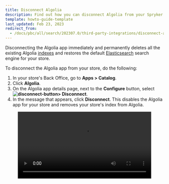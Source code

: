 ```yaml
---
title: Disconnect Algolia
description: Find out how you can disconnect Algolia from your Spryker shop
template: howto-guide-template
last_updated: Feb 23, 2023
redirect_from:
  - /docs/pbc/all/search/202307.0/third-party-integrations/disconnect-algolia.html
---
```


Disconnecting the Algolia app immediately and permanently deletes all the existing Algolia [indexes](/docs/pbc/all/search/{{page.version}}/base-shop/third-party-integrations/algolia.html#indexes) and restores the default [Elasticsearch](https://www.elastic.co/elasticsearch/) search engine for your store.

To disconnect the Algolia app from your store, do the following:

1. In your store's Back Office, go to **Apps&nbsp;<span aria-label="and then">></span> Catalog**.
2. Click **Algolia**.
3. On the Algolia app details page, next to the **Configure** button, select **<span class="inline-img">![disconnect-button](https://spryker.s3.eu-central-1.amazonaws.com/docs/aop/user/apps/bazzarvoice/disconnect-button.png)</span><span aria-label="and then">></span> Disconnect**.
4. In the message that appears, click **Disconnect**. This disables the Algolia app for your store and removes your store's index from Algolia.

<figure class="video_container">
    <video width="100%" height="auto" controls>
    <source src="https://spryker.s3.eu-central-1.amazonaws.com/docs/pbc/all/search/algolia/disconnect-algolia/disconnect-algolia.mp4" type="video/mp4">
  </video>
</figure>
